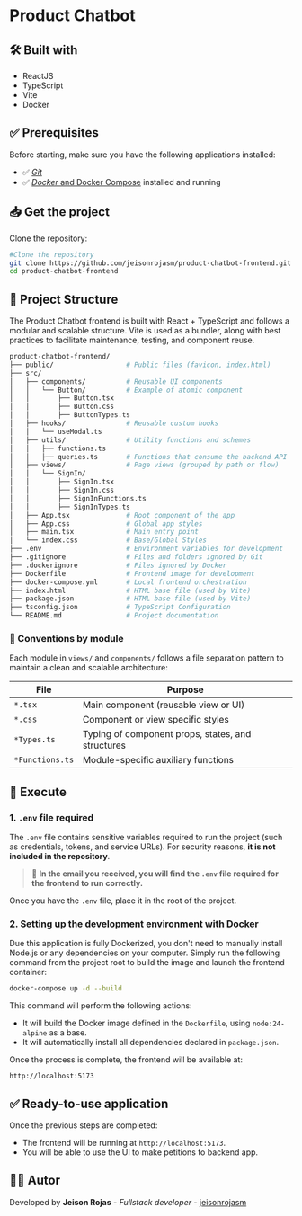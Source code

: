 # Product Chatbot

## 🛠️ Built with

- ReactJS
- TypeScript
- Vite
- Docker

## ✅ Prerequisites

Before starting, make sure you have the following applications installed:

- ✅ [*Git*](https://git-scm.com/)
- ✅ [*Docker* and Docker Compose](https://www.docker.com/get-started) installed and running

## 📥 Get the project

Clone the repository:

```bash
#Clone the repository
git clone https://github.com/jeisonrojasm/product-chatbot-frontend.git
cd product-chatbot-frontend
```

## 📁 Project Structure

The Product Chatbot frontend is built with React + TypeScript and follows a modular and scalable structure. Vite is used as a bundler, along with best practices to facilitate maintenance, testing, and component reuse.

```bash
product-chatbot-frontend/
├── public/                  # Public files (favicon, index.html)
├── src/
│   ├── components/          # Reusable UI components
│   │   └── Button/          # Example of atomic component
│   │       ├── Button.tsx
│   │       ├── Button.css
│   │       ├── ButtonTypes.ts
│   ├── hooks/               # Reusable custom hooks
│   │   └── useModal.ts
│   ├── utils/               # Utility functions and schemes
│   │   ├── functions.ts
│   │   ├── queries.ts       # Functions that consume the backend API
│   ├── views/               # Page views (grouped by path or flow)
│   │   └── SignIn/
│   │       ├── SignIn.tsx
│   │       ├── SignIn.css
│   │       ├── SignInFunctions.ts
│   │       ├── SignInTypes.ts
│   ├── App.tsx              # Root component of the app
│   ├── App.css              # Global app styles
│   ├── main.tsx             # Main entry point
│   └── index.css            # Base/Global Styles
├── .env                     # Environment variables for development
├── .gitignore               # Files and folders ignored by Git
├── .dockerignore            # Files ignored by Docker
├── Dockerfile               # Frontend image for development
├── docker-compose.yml       # Local frontend orchestration
├── index.html               # HTML base file (used by Vite)
├── package.json             # HTML base file (used by Vite)
├── tsconfig.json            # TypeScript Configuration
└── README.md                # Project documentation
```

### 🧱 Conventions by module

Each module in `views/` and `components/` follows a file separation pattern to maintain a clean and scalable architecture:

| File              | Purpose                                                       |
|-------------------|---------------------------------------------------------------|
| `*.tsx`           | Main component (reusable view or UI)                          |
| `*.css`           | Component or view specific styles                             |
| `*Types.ts`       | Typing of component props, states, and structures             |
| `*Functions.ts`   | Module-specific auxiliary functions                           |

## 🚀 Execute

### 1. **`.env` file required**

The `.env` file contains sensitive variables required to run the project (such as credentials, tokens, and service URLs).
For security reasons, **it is not included in the repository**.

> 🔐 **In the email you received, you will find the `.env` file required for the frontend to run correctly.**

Once you have the `.env` file, place it in the root of the project.

### 2. Setting up the development environment with Docker

Due this application is fully Dockerized, you don't need to manually install Node.js or any dependencies on your computer. Simply run the following command from the project root to build the image and launch the frontend container:

```bash
docker-compose up -d --build
```

This command will perform the following actions:

- It will build the Docker image defined in the `Dockerfile`, using `node:24-alpine` as a base.
- It will automatically install all dependencies declared in `package.json`.

Once the process is complete, the frontend will be available at:

```arduino
http://localhost:5173
```

## ✅ Ready-to-use application

Once the previous steps are completed:

- The frontend will be running at `http://localhost:5173`.
- You will be able to use the UI to make petitions to backend app.

## 👨‍💻 Autor

Developed by **Jeison Rojas** - *Fullstack developer* - [jeisonrojasm](https://github.com/jeisonrojasm)
